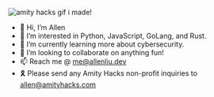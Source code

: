 ![amity hacks gif i made!](https://media.giphy.com/media/fEKnkoefscf6chkaG5/giphy.gif)
- 👋 Hi, I’m Allen
- 👀 I’m interested in Python, JavaScript, GoLang, and Rust.
- 🌱 I’m currently learning more about cybersecurity.
- 💞️ I’m looking to collaborate on anything fun!
- 📫 Reach me @ me@allenliu.dev
- 🎗 Please send any Amity Hacks non-profit inquiries to allen@amityhacks.com
